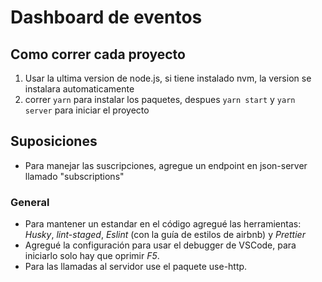 # Dashboard de eventos


## Como correr cada proyecto
1. Usar la ultima version de node.js, si tiene instalado nvm, la version se instalara automaticamente  
2. correr ```yarn``` para instalar los paquetes, despues ```yarn start``` y ```yarn server``` para iniciar el proyecto 

## Suposiciones
* Para manejar las suscripciones, agregue un endpoint en json-server llamado "subscriptions"

### General
* Para mantener un estandar en el código agregué las herramientas: *Husky*, *lint-staged*, *Eslint* (con la guía de estilos de airbnb) y *Prettier*
* Agregué la configuración para usar el debugger de VSCode, para iniciarlo solo hay que oprimir *F5*.   
* Para las llamadas al servidor use el paquete use-http. 
